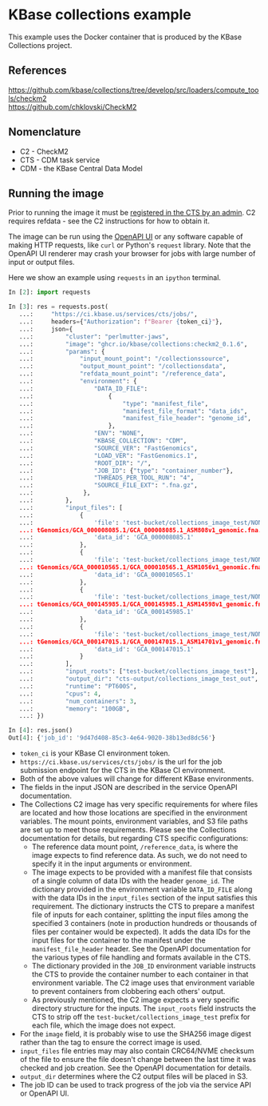 # KBase collections example

This example uses the Docker container that is produced by the KBase Collections project.

## References

https://github.com/kbase/collections/tree/develop/src/loaders/compute_tools/checkm2  
https://github.com/chklovski/CheckM2  

## Nomenclature

* C2 - CheckM2
* CTS - CDM task service
* CDM - the KBase Central Data Model
    
## Running the image

Prior to running the image it must be
[registered in the CTS by an admin](../admin_image_setup.md). C2 requires refdata - see the
C2 instructions for how to obtain it.

The image can be run using the
[OpenAPI UI](https://ci.kbase.us/services/cts/docs#/Jobs/submit_job_jobs__post)
or any software capable of making HTTP requests, like `curl` or Python's `request` library.
Note that the OpenAPI UI renderer may crash your browser for jobs with large number of input
or output files.

Here we show an example using `requests` in an `ipython` terminal.

```python
In [2]: import requests

In [3]: res = requests.post(
   ...:     "https://ci.kbase.us/services/cts/jobs/",
   ...:     headers={"Authorization": f"Bearer {token_ci}"},
   ...:     json={
   ...:         "cluster": "perlmutter-jaws",
   ...:         "image": "ghcr.io/kbase/collections:checkm2_0.1.6",
   ...:         "params": {
   ...:             "input_mount_point": "/collectionssource",
   ...:             "output_mount_point": "/collectionsdata",
   ...:             "refdata_mount_point": "/reference_data",
   ...:             "environment": {
   ...:                 "DATA_ID_FILE":
   ...:                     {
   ...:                         "type": "manifest_file",
   ...:                         "manifest_file_format": "data_ids",
   ...:                         "manifest_file_header": "genome_id",
   ...:                     },
   ...:                 "ENV": "NONE",
   ...:                 "KBASE_COLLECTION": "CDM",
   ...:                 "SOURCE_VER": "FastGenomics",
   ...:                 "LOAD_VER": "FastGenomics.1",
   ...:                 "ROOT_DIR": "/",
   ...:                 "JOB_ID": {"type": "container_number"},
   ...:                 "THREADS_PER_TOOL_RUN": "4",
   ...:                 "SOURCE_FILE_EXT": ".fna.gz",
   ...:              },
   ...:         },
   ...:         "input_files": [
   ...:             {
   ...:                 'file': 'test-bucket/collections_image_test/NONE/CDM/Fas
   ...: tGenomics/GCA_000008085.1/GCA_000008085.1_ASM808v1_genomic.fna.gz',
   ...:                 'data_id': 'GCA_000008085.1'
   ...:             },
   ...:             {
   ...:                 'file': 'test-bucket/collections_image_test/NONE/CDM/Fas
   ...: tGenomics/GCA_000010565.1/GCA_000010565.1_ASM1056v1_genomic.fna.gz',
   ...:                 'data_id': 'GCA_000010565.1'
   ...:             },
   ...:             {
   ...:                 'file': 'test-bucket/collections_image_test/NONE/CDM/Fas
   ...: tGenomics/GCA_000145985.1/GCA_000145985.1_ASM14598v1_genomic.fna.gz',
   ...:                 'data_id': 'GCA_000145985.1'
   ...:             },
   ...:             {
   ...:                 'file': 'test-bucket/collections_image_test/NONE/CDM/Fas
   ...: tGenomics/GCA_000147015.1/GCA_000147015.1_ASM14701v1_genomic.fna.gz',
   ...:                 'data_id': 'GCA_000147015.1'
   ...:             }
   ...:         ],
   ...:         "input_roots": ["test-bucket/collections_image_test"],
   ...:         "output_dir": "cts-output/collections_image_test_out",
   ...:         "runtime": "PT600S",
   ...:         "cpus": 4,
   ...:         "num_containers": 3,
   ...:         "memory": "100GB",
   ...: })

In [4]: res.json()
Out[4]: {'job_id': '9d47d408-85c3-4e64-9020-38b13ed8dc56'}
```

* `token_ci` is your KBase CI environment token. 
* `https://ci.kbase.us/services/cts/jobs/` is the url for the job submission endpoint for
  the CTS in the KBase CI environment.
* Both of the above values will change for different KBase environments.
* The fields in the input JSON are described in the service OpenAPI documentation.
* The Collections C2 image has very specific requirements for where files are located and how
  those locations are specified in the environment variables. The mount points, environment
  variables, and S3 file paths are set up to meet those requirements. Please see the Collections
  documentation for details, but regarding CTS specific configurations:
    * The reference data mount point, `/reference_data`, is where the image expects
      to find reference data. As such, we do not need to specify it in the input
      arguments or environment.
    * The image expects to be provided with a manifest file that consists of a single
      column of data IDs with the header `genome_id`. The dictionary provided in the
      environment variable `DATA_ID_FILE` along with the data IDs in the `input_files`
      section of the input satisfies this requirement. The dictionary instructs the
      CTS to prepare a manifest file of inputs for each container, splitting the
      input files among the specified 3 containers (note in production hundreds or
      thousands of files per container would be expected).
      It adds the data IDs for the input files for the container to the manifest
      under the `manifest_file_header` header. See the OpenAPI documentation for the
      various types of file handling and formats available in the CTS.
    * The dictionary provided in the `JOB_ID` environment variable instructs the CTS
      to provide the container number to each container in that environment variable.
      The C2 image uses that environment variable to prevent containers from clobbering
      each others' output.
    * As previously mentioned, the C2 image expects a very specific directory structure
      for the inputs. The `input_roots` field instructs the CTS to strip off
      the `test-bucket/collections_image_test` prefix for each file, which the image
      does not expect.
* For the `image` field, it is probably wise to use the SHA256 image digest rather than the
  tag to ensure the correct image is used.
* `input_files` file entries may may also contain CRC64/NVME checksum of the file to ensure
  the file doesn't change between the last time it was checked and job creation.
  See the OpenAPI documentation for details.
* `output_dir` determines where the C2 output files will be placed in S3.
* The job ID can be used to track progress of the job via the service API or OpenAPI UI.
